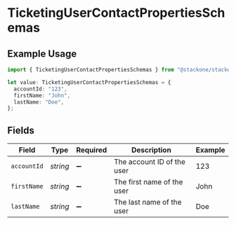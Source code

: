 # TicketingUserContactPropertiesSchemas

## Example Usage

```typescript
import { TicketingUserContactPropertiesSchemas } from "@stackone/stackone-client-ts/sdk/models/shared";

let value: TicketingUserContactPropertiesSchemas = {
  accountId: "123",
  firstName: "John",
  lastName: "Doe",
};
```

## Fields

| Field                      | Type                       | Required                   | Description                | Example                    |
| -------------------------- | -------------------------- | -------------------------- | -------------------------- | -------------------------- |
| `accountId`                | *string*                   | :heavy_minus_sign:         | The account ID of the user | 123                        |
| `firstName`                | *string*                   | :heavy_minus_sign:         | The first name of the user | John                       |
| `lastName`                 | *string*                   | :heavy_minus_sign:         | The last name of the user  | Doe                        |